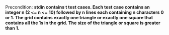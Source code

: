 Precondition: **stdin contains t test cases. Each test case contains an integer n (2 <= n <= 10) followed by n lines each containing n characters 0 or 1. The grid contains exactly one triangle or exactly one square that contains all the 1s in the grid. The size of the triangle or square is greater than 1.**